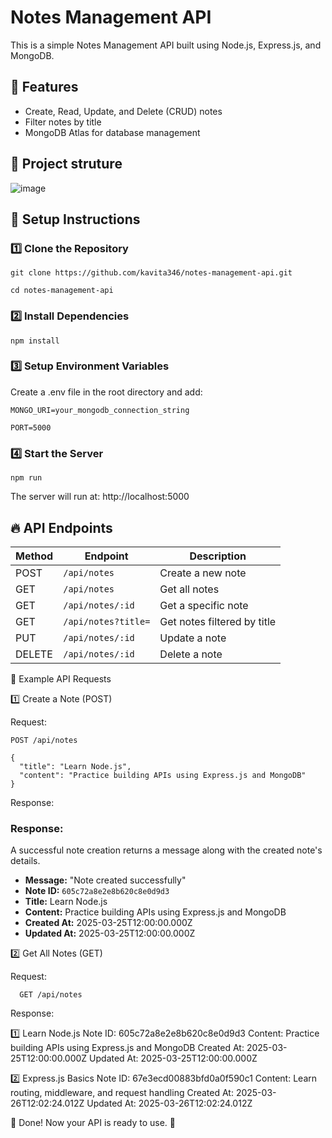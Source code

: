 # Notes Management API

This is a simple Notes Management API built using Node.js, Express.js, and MongoDB.

## 📌 Features
- Create, Read, Update, and Delete (CRUD) notes
- Filter notes by title
- MongoDB Atlas for database management

## 🚀 Project struture
![image](https://github.com/user-attachments/assets/195c44f9-4c80-4cf7-9bcf-f8e84e8d9952)


## 🚀 Setup Instructions

### 1️⃣ Clone the Repository
```
git clone https://github.com/kavita346/notes-management-api.git
```
```
cd notes-management-api
```
### 2️⃣ Install Dependencies
```
npm install
```
### 3️⃣ Setup Environment Variables
Create a .env file in the root directory and add:
```
MONGO_URI=your_mongodb_connection_string

PORT=5000
```

### 4️⃣ Start the Server
```
npm run 
```
The server will run at: http://localhost:5000

## 🔥 API Endpoints

| Method | Endpoint            | Description                       |
|--------|---------------------|-----------------------------------|
| POST   | `/api/notes`        | Create a new note                 |
| GET    | `/api/notes`        | Get all notes                     |
| GET    | `/api/notes/:id`    | Get a specific note               |
| GET    | `/api/notes?title=` | Get notes filtered by title       |
| PUT    | `/api/notes/:id`    | Update a note                     |
| DELETE | `/api/notes/:id`    | Delete a note                     |

📌 Example API Requests

1️⃣ Create a Note (POST)

Request:
   
   ```
   POST /api/notes
   ```
```
{
  "title": "Learn Node.js",
  "content": "Practice building APIs using Express.js and MongoDB"
}
```

Response:
###  Response:
A successful note creation returns a message along with the created note's details.

- **Message:** "Note created successfully"
- **Note ID:** `605c72a8e2e8b620c8e0d9d3`
- **Title:** Learn Node.js
- **Content:** Practice building APIs using Express.js and MongoDB
- **Created At:** 2025-03-25T12:00:00.000Z
- **Updated At:** 2025-03-25T12:00:00.000Z


2️⃣ Get All Notes (GET)

Request:

```
  GET /api/notes
```
Response:

1️⃣ Learn Node.js
Note ID: 605c72a8e2e8b620c8e0d9d3
Content: Practice building APIs using Express.js and MongoDB
Created At: 2025-03-25T12:00:00.000Z
Updated At: 2025-03-25T12:00:00.000Z

2️⃣ Express.js Basics
Note ID: 67e3ecd00883bfd0a0f590c1
Content: Learn routing, middleware, and request handling
Created At: 2025-03-26T12:02:24.012Z
Updated At: 2025-03-26T12:02:24.012Z  
 

🎯 Done! Now your API is ready to use. 🚀




